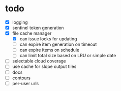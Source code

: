 # todo

- [x] logging
- [x] sentinel token generation
- [x] file cache manager
    - [x] can issue locks for updating
    - [ ] can expire item generation on timeout
    - [ ] can expire items on schedule
    - [ ] can limit total size based on LRU or simple date
- [ ] selectable cloud coverage
- [ ] use cache for slope output tiles
- [ ] docs
- [ ] contours
- [ ] per-user urls
